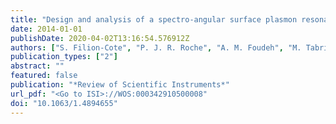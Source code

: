 ```yaml
---
title: "Design and analysis of a spectro-angular surface plasmon resonance biosensor operating in the visible spectrum"
date: 2014-01-01
publishDate: 2020-04-02T13:16:54.576912Z
authors: ["S. Filion-Cote", "P. J. R. Roche", "A. M. Foudeh", "M. Tabrizian", "A. G. Kirk"]
publication_types: ["2"]
abstract: ""
featured: false
publication: "*Review of Scientific Instruments*"
url_pdf: "<Go to ISI>://WOS:000342910500008"
doi: "10.1063/1.4894655"
---
```


